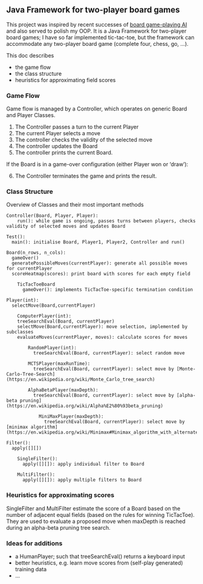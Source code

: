 ## Java Framework for two-player board games

This project was inspired by recent successes of [board game-playing AI](https://deepmind.com/research/case-studies/alphago-the-story-so-far) and also served to polish my OOP. It is a Java Framework for two-player board games; I have so far implemented tic-tac-toe, but the framework can accommodate any two-player board game (complete four, chess, go, …). 

This doc describes
* the game flow
* the class structure
* heuristics for approximating field scores

### Game Flow

Game flow is managed by a Controller, which operates on generic Board and Player Classes. 

1. The Controller passes a turn to the current Player
2. The current Player selects a move
3. The controller checks the validity of the selected move
4. The controller updates the Board 
5. The controller prints the current Board. 

If the Board is in a game-over configuration (either Player won or ‘draw’):

6. The Controller terminates the game and prints the result. 

### Class Structure

Overview of Classes and their most important methods

```
Controller(Board, Player, Player):
    run(): while game is ongoing, passes turns between players, checks validity of selected moves and updates Board 
```
```
Test():
  main(): initialise Board, Player1, Player2, Controller and run()
```
```
Board(n_rows, n_cols):
  gameOver()
  generatePossibleMoves(currentPlayer): generate all possible moves for currentPlayer
  scoreHeatmap(scores): print board with scores for each empty field
    
	TicTacToeBoard
	  gameOver(): implements TicTacToe-specific termination condition
```
```
Player(int):
  selectMove(Board,currentPlayer)

	ComputerPlayer(int):
	treeSearchEval(Board, currentPlayer)
	selectMove(Board,currentPlayer): move selection, implemented by subclasses
	evaluateMoves(currentPlayer, moves): calculate scores for moves
	
		RandomPlayer(int):
		  treeSearchEval(Board, currentPlayer): select random move

		MCTSPlayer(maxRunTime):
		  treeSearchEval(Board, currentPlayer): select move by [Monte-Carlo-Tree-Search](https://en.wikipedia.org/wiki/Monte_Carlo_tree_search)

		AlphaBetaPlayer(maxDepth):
		  treeSearchEval(Board, currentPlayer): select move by [alpha-beta pruning](https://en.wikipedia.org/wiki/Alpha%E2%80%93beta_pruning)

			MiniMaxPlayer(maxDepth):
			  treeSearchEval(Board, currentPlayer): select move by [minimax algorithm](https://en.wikipedia.org/wiki/Minimax#Minimax_algorithm_with_alternate_moves)
```
```
Filter():
  apply([][])

	SingleFilter():
	  apply([][]): apply individual filter to Board

	MultiFilter():
	  apply([][]): apply multiple filters to Board
```


### Heuristics for approximating scores

SingleFilter and MultiFilter estimate the score of a Board based on the number of adjacent equal fields (based on the rules for winning TicTacToe). They are used to evaluate a proposed move when maxDepth is reached during an alpha-beta pruning tree search.



### Ideas for additions

* a HumanPlayer; such that treeSearchEval() returns a keyboard input
* better heuristics, e.g. learn move scores from (self-play generated) training data
* ...

